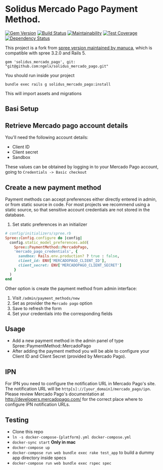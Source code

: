 Solidus Mercado Pago Payment Method.
=================================

[![Gem Version](https://badge.fury.io/rb/solidus_mercado_pago.svg)](https://badge.fury.io/rb/solidus_mercado_pago)
[![Build Status](https://travis-ci.org/ngelx/solidus_mercado_pago.svg?branch=master)](https://travis-ci.org/ngelx/solidus_mercado_pago)  [![Maintainability](https://api.codeclimate.com/v1/badges/de5046097b27a3056979/maintainability)](https://codeclimate.com/github/ngelx/solidus_mercado_pago/maintainability)    [![Test Coverage](https://api.codeclimate.com/v1/badges/de5046097b27a3056979/test_coverage)](https://codeclimate.com/github/ngelx/solidus_mercado_pago/test_coverage)
[![Dependency Status](https://beta.gemnasium.com/badges/github.com/ngelx/solidus_mercado_pago.svg)](https://beta.gemnasium.com/projects/github.com/ngelx/solidus_mercado_pago)


This project is a fork from [spree version maintained by manuca](https://github.com/manuca/spree_mercado_pago), which is compatible with spree 3.2.0 and Rails 5.


```
gem 'solidus_mercado_pago', git: "git@github.com:ngelx/solidus_mercado_pago.git"
```

You should run inside your project

```
bundle exec rails g solidus_mercado_pago:install
```

This will import assets and migrations

Basi Setup
-----

## Retrieve Mercado pago account details
You'll need the following account details:

- Client ID
- Client secret
- Sandbox

These values can be obtained by logging in to your Mercado Pago account, going to `Credentials -> Basic checkout`

## Create a new payment method

Payment methods can accept preferences either directly entered in admin, or from static source in code. For most projects we recommend using a static source, so that sensitive account credentials are not stored in the database.

1. Set static preferences in an initializer
```ruby
# config/initializers/spree.rb
Spree::Config.configure do |config|
  config.static_model_preferences.add(
    Spree::PaymentMethod::MercadoPago,
    'mercado_pago_credentials', {
      sandbox: Rails.env.production? ? true : false,
      client_id: ENV['MERCADOPAGO_CLIENT_ID'],
      client_secret: ENV['MERCADOPAGO_CLIENT_SECRET']
    }
  )
end
```
Other option is create the payment method from admin interface:

1. Visit `/admin/payment_methods/new`
2. Set as provider the `Mercado pago` option
3. Save to refresh the form
4. Set your credentials into the corresponding fields

Usage
-----

- Add a new payment method in the admin panel of type Spree::PaymentMethod::MercadoPago
- After adding the payment method you will be able to configure your Client ID and Client Secret (provided by Mercado Pago).

IPN
---

For IPN you need to configure the notification URL in Mercado Pago's site. The notification URL will be `http[s]://[your_domain]/mercado_pago/ipn`. Please review Mercado Pago's documentation at http://developers.mercadopago.com/ for the correct place where to configure IPN notification URLs.


Testing
-------

- Clone this repo
- `ln -s docker-compose-{platform}.yml docker-compose.yml`
- `docker-sync start` **Only in mac**
- `docker-compose up`
- `docker-compose run web bundle exec rake test_app` to build a dummy app directory inside specs
- `docker-compose run web bundle exec rspec spec`
